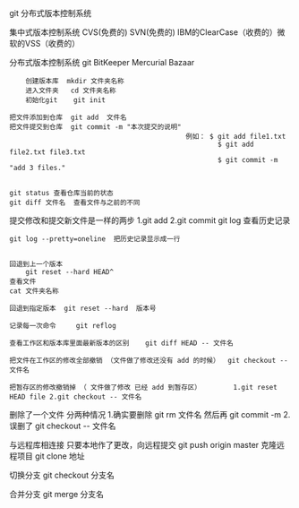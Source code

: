 git   分布式版本控制系统



集中式版本控制系统  CVS(免费的) SVN(免费的)   IBM的ClearCase（收费的）微软的VSS（收费的）

分布式版本控制系统  git  BitKeeper Mercurial  Bazaar


		创建版本库  mkdir 文件夹名称   
		进入文件夹   cd 文件夹名称
		初始化git    git init
		
	把文件添加到仓库  git add  文件名	
	把文件提交到仓库  git commit -m "本次提交的说明"
												例如：	$ git add file1.txt
														$ git add file2.txt file3.txt
														$ git commit -m "add 3 files."	
								
	
	git status 查看仓库当前的状态	
	git diff 文件名  查看文件与之前的不同

提交修改和提交新文件是一样的两步   1.git add 2.git commit 
	git log  查看历史记录

 	git log --pretty=oneline  把历史记录显示成一行


	回退到上一个版本
		git reset --hard HEAD^
	查看文件
	cat 文件夹名称
	
	回退到指定版本  git reset --hard  版本号

	记录每一次命令  	git reflog

	查看工作区和版本库里面最新版本的区别    git diff HEAD -- 文件名
	
	把文件在工作区的修改全部撤销 （文件做了修改还没有 add 的时候） 	git checkout -- 文件名
	
	把暂存区的修改撤销掉 （ 文件做了修改 已经 add 到暂存区）  		1.git reset HEAD file 2.git checkout -- 文件名 

删除了一个文件  分两种情况  1.确实要删除 git rm 文件名 然后再 git commit -m  2. 误删了  git checkout -- 文件名
 



与远程库相连接
	只要本地作了更改，向远程提交
	git push origin master
克隆远程项目
	git clone 地址


切换分支
 git checkout 分支名 

合并分支
 git merge 分支名